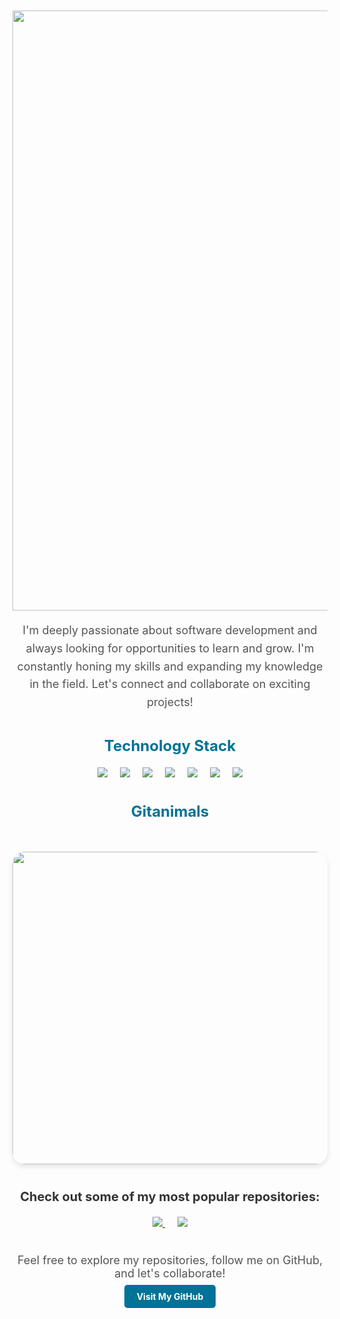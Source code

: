 <div style="text-align: center; margin-top: 50px;">
  <img style="width: 100vw" src="https://github.com/user-attachments/assets/98333576-182e-450d-bbc0-4558540c2891" />
  <p style="font-size: 18px; color: #555; line-height: 1.6;">I'm deeply passionate about software development and always looking for opportunities to learn and grow. I'm constantly honing my skills and expanding my knowledge in the field. Let's connect and collaborate on exciting projects!</p>  
</div>

<div style="text-align: center; margin-top: 40px;">
  <h2 style="font-size: 24px; color: #007396; font-weight: bold;">Technology Stack</h2>
</div>

<div style="display: flex; justify-content: center; flex-wrap: wrap; gap: 20px; margin-top: 20px;">
  <img src="https://img.shields.io/badge/java-007396.svg?style=for-the-badge&logo=java&logoColor=white" />
  <img src="https://img.shields.io/badge/html-E34F26.svg?style=for-the-badge&logo=html5&logoColor=white" />
  <img src="https://img.shields.io/badge/css-1572B6.svg?style=for-the-badge&logo=css3&logoColor=white" />
  <img src="https://img.shields.io/badge/javascript-F7DF1E.svg?style=for-the-badge&logo=javascript&logoColor=black" />
  <img src="https://img.shields.io/badge/c++-00599C.svg?style=for-the-badge&logo=cplusplus&logoColor=white" />
  <img src="https://img.shields.io/badge/mysql-4479A1.svg?style=for-the-badge&logo=mysql&logoColor=white" />
  <img src="https://img.shields.io/badge/github-181717.svg?style=for-the-badge&logo=github&logoColor=white" />
</div>

<div style="text-align: center; margin-top: 40px;">
  <h2 style="font-size: 24px; color: #007396; font-weight: bold;">Gitanimals</h2>
</div>

<div style="text-align: center; margin-top: 50px;">
  <a href="https://www.gitanimals.org/en_US" target="_blank">
    <img src="https://render.gitanimals.org/farms/Eichi2514" width="1000" height="500" style="border-radius: 20px; box-shadow: 0px 4px 8px rgba(0, 0, 0, 0.1);" />
  </a>
</div>

<div style="text-align: center; margin-top: 40px;">
  <p style="font-size: 20px; font-weight: bold; color: #333;">Check out some of my most popular repositories:</p>
  <a href="https://github.com/Eichi2514" target="_blank">
    <img src="https://img.shields.io/github/followers/Eichi2514?style=social&label=Follow" />
  </a>
  <a href="https://github.com/Eichi2514?tab=repositories" target="_blank" style="margin-left: 20px;">
    <img src="https://img.shields.io/github/stars/Eichi2514?style=social&label=Stars" />
  </a>
</div>

<div style="text-align: center; margin-top: 40px;">
  <p style="font-size: 18px; color: #555;">Feel free to explore my repositories, follow me on GitHub, and let's collaborate!</p>
  <a href="https://github.com/Eichi2514" target="_blank" style="padding: 10px 20px; background-color: #007396; color: white; text-decoration: none; border-radius: 5px; font-weight: bold;">Visit My GitHub</a>
</div>
